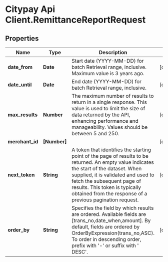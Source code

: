 # Citypay Api Client.RemittanceReportRequest

## Properties

Name | Type | Description | Notes
------------ | ------------- | ------------- | -------------
**date_from** | **Date** | Start date (YYYY-MM-DD) for batch Retrieval range, inclusive. Maximum value is 3 years ago. | [optional] 
**date_until** | **Date** | End date (YYYY-MM-DD) for batch Retrieval range, inclusive. | [optional] 
**max_results** | **Number** | The maximum number of results to return in a single response. This value is used to limit the size of data returned by the API, enhancing performance and manageability. Values should be between 5 and 250. | [optional] 
**merchant_id** | **[Number]** |  | [optional] 
**next_token** | **String** | A token that identifies the starting point of the page of results to be returned. An empty value indicates the start of the dataset. When supplied, it is validated and used to fetch the subsequent page of results. This token is typically obtained from the response of a previous pagination request. | [optional] 
**order_by** | **String** | Specifies the field by which results are ordered. Available fields are [trans_no,date_when,amount]. By default, fields are ordered by OrderByExpression(trans_no,ASC). To order in descending order, prefix with &#39;-&#39; or suffix with &#39; DESC&#39;. | [optional] 


